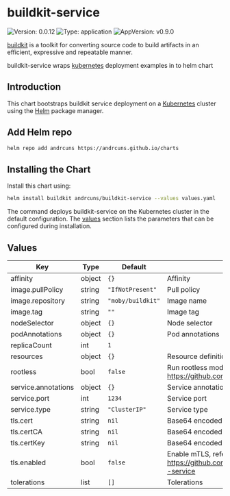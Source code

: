# buildkit-service

![Version: 0.0.12](https://img.shields.io/badge/Version-0.0.12-informational?style=flat-square) ![Type: application](https://img.shields.io/badge/Type-application-informational?style=flat-square) ![AppVersion: v0.9.0](https://img.shields.io/badge/AppVersion-v0.9.0-informational?style=flat-square)

[buildkit](https://github.com/moby/buildkit) is a toolkit for converting source code to build artifacts in an efficient, expressive and repeatable manner.

buildkit-service wraps [kubernetes](https://github.com/moby/buildkit/tree/master/examples/kubernetes) deployment examples in to helm chart

## Introduction

This chart bootstraps buildkit service deployment on a [Kubernetes](http://kubernetes.io) cluster using the [Helm](https://helm.sh) package manager.

## Add Helm repo

```bash
helm repo add andrcuns https://andrcuns.github.io/charts
```

## Installing the Chart

Install this chart using:

```bash
helm install buildkit andrcuns/buildkit-service --values values.yaml
```

The command deploys buildkit-service on the Kubernetes cluster in the default configuration. The [values](#values) section lists the parameters that can be configured during installation.

## Values

| Key | Type | Default | Description |
|-----|------|---------|-------------|
| affinity | object | `{}` | Affinity |
| image.pullPolicy | string | `"IfNotPresent"` | Pull policy |
| image.repository | string | `"moby/buildkit"` | Image name |
| image.tag | string | `""` | Image tag |
| nodeSelector | object | `{}` | Node selector |
| podAnnotations | object | `{}` | Pod annotations |
| replicaCount | int | `1` |  |
| resources | object | `{}` | Resource definitions |
| rootless | bool | `false` | Run rootless mode, https://github.com/moby/buildkit/blob/master/docs/rootless.md |
| service.annotations | object | `{}` | Service annotations |
| service.port | int | `1234` | Service port |
| service.type | string | `"ClusterIP"` | Service type |
| tls.cert | string | `nil` | Base64 encoded cert.pem |
| tls.certCA | string | `nil` | Base64 encoded ca.pem |
| tls.certKey | string | `nil` | Base64 encoded key.pem |
| tls.enabled | bool | `false` | Enable mTLS, refer to https://github.com/moby/buildkit/tree/master/examples/kubernetes#deployment--service |
| tolerations | list | `[]` | Tolerations |
